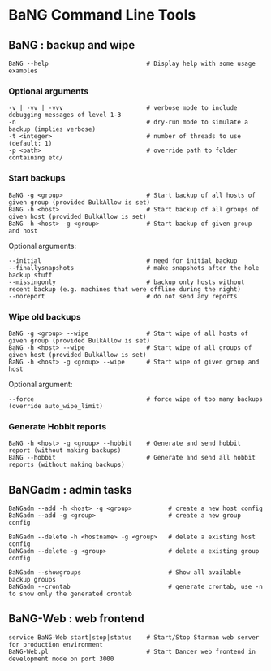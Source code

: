  BaNG Command Line Tools
===========================

 BaNG : backup and wipe
------------------------

    BaNG --help                           # Display help with some usage examples

### Optional arguments

    -v | -vv | -vvv                       # verbose mode to include debugging messages of level 1-3
    -n                                    # dry-run mode to simulate a backup (implies verbose)
    -t <integer>                          # number of threads to use (default: 1)
    -p <path>                             # override path to folder containing etc/

### Start backups

    BaNG -g <group>                       # Start backup of all hosts of given group (provided BulkAllow is set)
    BaNG -h <host>                        # Start backup of all groups of given host (provided BulkAllow is set)
    BaNG -h <host> -g <group>             # Start backup of given group and host

Optional arguments:

    --initial                             # need for initial backup
    --finallysnapshots                    # make snapshots after the hole backup stuff
    --missingonly                         # backup only hosts without recent backup (e.g. machines that were offline during the night)
    --noreport                            # do not send any reports

### Wipe old backups

    BaNG -g <group> --wipe                # Start wipe of all hosts of given group (provided BulkAllow is set)
    BaNG -h <host> --wipe                 # Start wipe of all groups of given host (provided BulkAllow is set)
    BaNG -h <host> -g <group> --wipe      # Start wipe of given group and host

Optional argument:

    --force                               # force wipe of too many backups (override auto_wipe_limit)

### Generate Hobbit reports

    BaNG -h <host> -g <group> --hobbit    # Generate and send hobbit report (without making backups)
    BaNG --hobbit                         # Generate and send all hobbit reports (without making backups)


 BaNGadm : admin tasks
-----------------------

    BaNGadm --add -h <host> -g <group>          # create a new host config
    BaNGadm --add -g <group>                    # create a new group config

    BaNGadm --delete -h <hostname> -g <group>   # delete a existing host config
    BaNGadm --delete -g <group>                 # delete a existing group config

    BaNGadm --showgroups                        # Show all available backup groups
    BaNGadm --crontab                           # generate crontab, use -n to show only the generated crontab


 BaNG-Web : web frontend
----------------------------

    service BaNG-Web start|stop|status    # Start/Stop Starman web server for production environment
    BaNG-Web.pl                           # Start Dancer web frontend in development mode on port 3000
